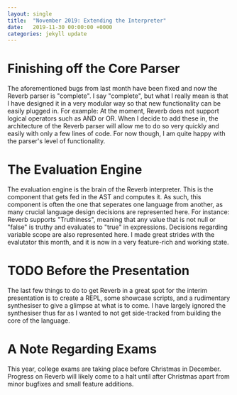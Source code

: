 ```yaml
---
layout: single
title:  "November 2019: Extending the Interpreter"
date:   2019-11-30 00:00:00 +0000
categories: jekyll update
---
```

# Finishing off the Core Parser
The aforementioned bugs from last month have been fixed and now the Reverb parser is "complete". I say "complete", but what I really mean is that I have designed it in a very modular way so that new functionality can be easily plugged in. For example: At the moment, Reverb does not support logical operators such as AND or OR. When I decide to add these in, the architecture of the Reverb parser will allow me to do so very quickly and easily with only a few lines of code. For now though, I am quite happy with the parser's level of functionality.

# The Evaluation Engine
The evaluation engine is the brain of the Reverb interpreter. This is the component that gets fed in the AST and computes it. As such, this component is often the one that seperates one language from another, as many crucial language design decisions are represented here. For instance: Reverb supports "Truthiness", meaning that any value that is not null or "false" is truthy and evaluates to "true" in expressions. Decisions regarding variable scope are also represented here. I made great strides with the evalutator this month, and it is now in a very feature-rich and working state.

# TODO Before the Presentation
The last few things to do to get Reverb in a great spot for the interim presentation is to create a REPL, some showcase scripts, and a rudimentary synthesiser to give a glimpse at what is to come. I have largely ignored the synthesiser thus far as I wanted to not get side-tracked from building the core of the language.

# A Note Regarding Exams
This year, college exams are taking place before Christmas in December. Progress on Reverb will likely come to a halt until after Christmas apart from minor bugfixes and small feature additions.